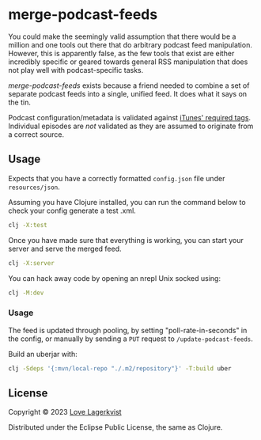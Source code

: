# merge-podcast-feeds

You could make the seemingly valid assumption that there would be a
million and one tools out there that do arbitrary podcast feed
manipulation. However, this is apparently false, as the few tools
that exist are either incredibly specific or geared towards general
RSS manipulation that does not play well with podcast-specific tasks.

_merge-podcast-feeds_ exists because a friend needed to combine a set 
of separate podcast feeds into a single, unified feed. It does what
it says on the tin.

Podcast configuration/metadata is validated against [iTunes' required tags](https://help.apple.com/itc/podcasts_connect/#/itcb54353390).
Individual episodes are _not_ validated as they are assumed to originate
from a correct source.

## Usage

Expects that you have a correctly formatted `config.json` file under `resources/json`.

Assuming you have Clojure installed, you can run the command below to check your config generate a test .xml.

``` bash
clj -X:test
```

Once you have made sure that everything is working, you can start your server and serve the merged feed.

``` bash
clj -X:server
```

You can hack away code by opening an nrepl Unix socked using:

``` bash
clj -M:dev
```

### Usage

The feed is updated through pooling, by setting "poll-rate-in-seconds" in the config, or manually by sending a `PUT` request to `/update-podcast-feeds`.

Build an uberjar with:

``` bash
clj -Sdeps '{:mvn/local-repo "./.m2/repository"}' -T:build uber
```

## License

Copyright © 2023 [Love Lagerkvist](https://motform.org)

Distributed under the Eclipse Public License, the same as Clojure.

